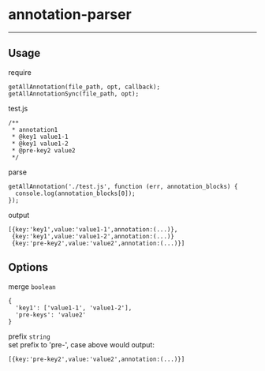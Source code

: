 # annotation-parser

---

## Usage
require

    getAllAnnotation(file_path, opt, callback);
    getAllAnnotationSync(file_path, opt);

test.js

    /**
     * annotation1
     * @key1 value1-1
     * @key1 value1-2
     * @pre-key2 value2
     */
     
parse

    getAllAnnotation('./test.js', function (err, annotation_blocks) {
      console.log(annotation_blocks[0]);
    });
    
output

    [{key:'key1',value:'value1-1',annotation:(...)},
     {key:'key1',value:'value1-2',annotation:(...)}
     {key:'pre-key2',value:'value2',annotation:(...)}]
    
## Options

merge `boolean`

    {
      'key1': ['value1-1', 'value1-2'],
      'pre-keys': 'value2'
    }

prefix `string`  
set prefix to 'pre-', case above would output:

    [{key:'pre-key2',value:'value2',annotation:(...)}]